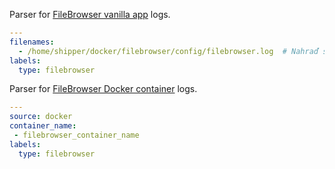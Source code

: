 Parser for [FileBrowser vanilla app](https://filebrowser.org/) logs.

```yaml
---
filenames:
  - /home/shipper/docker/filebrowser/config/filebrowser.log  # Nahraď správnou cestou
labels:
  type: filebrowser
```


Parser for [FileBrowser Docker container](https://hub.docker.com/r/filebrowser/filebrowser) logs.
```yaml
---
source: docker
container_name:
 - filebrowser_container_name
labels:
  type: filebrowser
```
